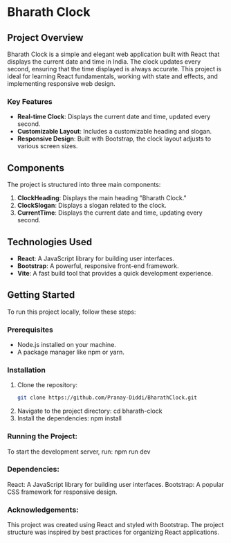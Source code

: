 # Bharath Clock

## Project Overview

Bharath Clock is a simple and elegant web application built with React that displays the current date and time in India. The clock updates every second, ensuring that the time displayed is always accurate. This project is ideal for learning React fundamentals, working with state and effects, and implementing responsive web design.

### Key Features
- **Real-time Clock**: Displays the current date and time, updated every second.
- **Customizable Layout**: Includes a customizable heading and slogan.
- **Responsive Design**: Built with Bootstrap, the clock layout adjusts to various screen sizes.

## Components

The project is structured into three main components:

1. **ClockHeading**: Displays the main heading "Bharath Clock."
2. **ClockSlogan**: Displays a slogan related to the clock.
3. **CurrentTime**: Displays the current date and time, updating every second.

## Technologies Used

- **React**: A JavaScript library for building user interfaces.
- **Bootstrap**: A powerful, responsive front-end framework.
- **Vite**: A fast build tool that provides a quick development experience.


## Getting Started

To run this project locally, follow these steps:

### Prerequisites

- Node.js installed on your machine.
- A package manager like npm or yarn.

### Installation

1. Clone the repository:
   ```bash
   git clone https://github.com/Pranay-Diddi/BharathClock.git

2. Navigate to the project directory:
    cd bharath-clock
3. Install the dependencies:
    npm install

### Running the Project:

To start the development server, run:
  npm run dev

### Dependencies:
  React: A JavaScript library for building user interfaces.
  Bootstrap: A popular CSS framework for responsive design.

### Acknowledgements:
  This project was created using React and styled with Bootstrap.
  The project structure was inspired by best practices for organizing React applications.
